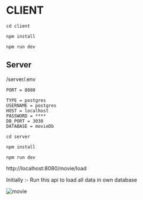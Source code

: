 # CLIENT

`cd client`

`npm install`

`npm run dev`

## Server

/server/.env

```
PORT = 8080

TYPE = postgres
USERNAME = postgres
HOST = localhost
PASSWORD = ****
DB_PORT = 3030
DATABASE = movieDb

```

`cd server`

`npm install`

`npm run dev`

http://localhost:8080/movie/load

Initially :- Run this api to load all data in own database


![movie](https://github.com/nishantchy842/InterTask/assets/117557072/2dea598f-f7e2-493e-9a26-dda72cd13e17)

